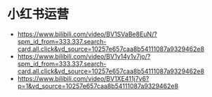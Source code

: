 # 小红书运营

- https://www.bilibili.com/video/BV1SVaBe8EuN/?spm_id_from=333.337.search-card.all.click&vd_source=10257e657caa8b54111087a9329462e8
- https://www.bilibili.com/video/BV1y14y1v7jo/?spm_id_from=333.337.search-card.all.click&vd_source=10257e657caa8b54111087a9329462e8
- https://www.bilibili.com/video/BV1XE411j7y6?p=1&vd_source=10257e657caa8b54111087a9329462e8
